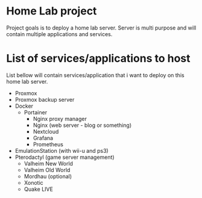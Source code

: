 # Home Lab project

Project goals is to deploy a home lab server. Server is multi purpose and will contain multiple applications and services.

# List of services/applications to host

List bellow will contain services/application that i want to deploy on this home lab server.

- Proxmox
- Proxmox backup server
- Docker
  - Portainer
    - Nginx proxy manager
    - Nginx (web server - blog or something)
    - Nextcloud
    - Grafana
    - Prometheus
- EmulationStation (with wii-u and ps3)
- Pterodactyl (game server management)
  - Valheim New World
  - Valheim Old World
  - Mordhau (optional)
  - Xonotic
  - Quake LIVE